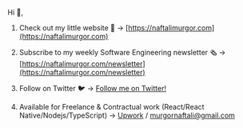 

Hi 👋,

1. Check out my little website 🔗 → [https://naftalimurgor.com](https://naftalimurgor.com)

1. Subscribe to my weekly Software Engineering newsletter 🗞️ →  [https://naftalimurgor.com/newsletter](https://naftalimurgor.com/newsletter)

1. Follow on Twitter 🐦 → [Follow me on Twitter!](https://twitter.com/nkmurgor)
2. Available for Freelance & Contractual work (React/React Native/Nodejs/TypeScript) → [Upwork](https://www.upwork.com/freelancers/~01c8a3bd90a4142200) / murgornaftali@gmail.com
   
